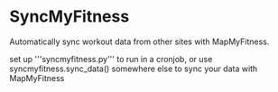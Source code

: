 SyncMyFitness
=============

Automatically sync workout data from other sites with MapMyFitness.


set up '''syncmyfitness.py''' to run in a cronjob, or use syncmyfitness.sync_data() somewhere else to sync your data with MapMyFitness
